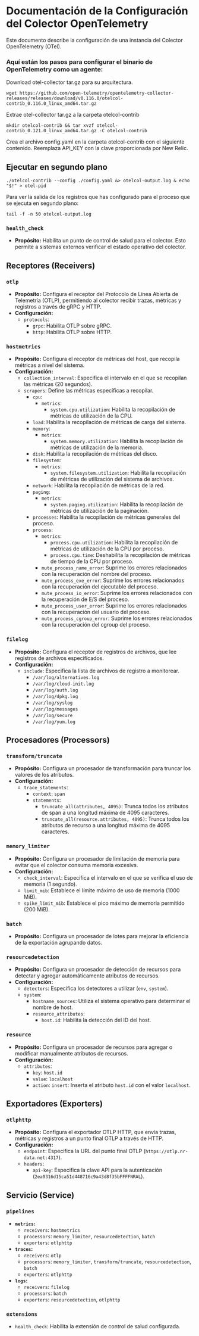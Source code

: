# Documentación de la Configuración del Colector OpenTelemetry

Este documento describe la configuración de una instancia del Colector OpenTelemetry (OTel).


### Aquí están los pasos para configurar el binario de OpenTelemetry como un agente:

Download otel-collector tar.gz para su arquitectura.

```
wget https://github.com/open-telemetry/opentelemetry-collector-releases/releases/download/v0.116.0/otelcol-contrib_0.116.0_linux_amd64.tar.gz
```

Extrae otel-collector tar.gz a la carpeta otelcol-contrib

```
mkdir otelcol-contrib && tar xvzf otelcol-contrib_0.121.0_linux_amd64.tar.gz -C otelcol-contrib
```

Crea el archivo config.yaml en la carpeta otelcol-contrib con el siguiente contenido. Reemplaza API_KEY con la clave proporcionada por New Relic.

## Ejecutar en segundo plano

```
./otelcol-contrib --config ./config.yaml &> otelcol-output.log & echo "$!" > otel-pid
```

Para ver la salida de los registros que has configurado para el proceso que se ejecuta en segundo plano:

```
tail -f -n 50 otelcol-output.log
```


### `health_check`

-   **Propósito:** Habilita un punto de control de salud para el colector. Esto permite a sistemas externos verificar el estado operativo del colector.

## Receptores (Receivers)

### `otlp`

-   **Propósito:** Configura el receptor del Protocolo de Línea Abierta de Telemetría (OTLP), permitiendo al colector recibir trazas, métricas y registros a través de gRPC y HTTP.
-   **Configuración:**
    -   `protocols`:
        -   `grpc`: Habilita OTLP sobre gRPC.
        -   `http`: Habilita OTLP sobre HTTP.

### `hostmetrics`

-   **Propósito:** Configura el receptor de métricas del host, que recopila métricas a nivel del sistema.
-   **Configuración:**
    -   `collection_interval`: Especifica el intervalo en el que se recopilan las métricas (20 segundos).
    -   `scrapers`: Define las métricas específicas a recopilar.
        -   `cpu`:
            -   `metrics`:
                -   `system.cpu.utilization`: Habilita la recopilación de métricas de utilización de la CPU.
        -   `load`: Habilita la recopilación de métricas de carga del sistema.
        -   `memory`:
            -   `metrics`:
                -   `system.memory.utilization`: Habilita la recopilación de métricas de utilización de la memoria.
        -   `disk`: Habilita la recopilación de métricas del disco.
        -   `filesystem`:
            -   `metrics`:
                -   `system.filesystem.utilization`: Habilita la recopilación de métricas de utilización del sistema de archivos.
        -   `network`: Habilita la recopilación de métricas de la red.
        -   `paging`:
            -   `metrics`:
                -   `system.paging.utilization`: Habilita la recopilación de métricas de utilización de la paginación.
        -   `processes`: Habilita la recopilación de métricas generales del proceso.
        -   `process`:
            -   `metrics`:
                -   `process.cpu.utilization`: Habilita la recopilación de métricas de utilización de la CPU por proceso.
                -   `process.cpu.time`: Deshabilita la recopilación de métricas de tiempo de la CPU por proceso.
            -   `mute_process_name_error`: Suprime los errores relacionados con la recuperación del nombre del proceso.
            -   `mute_process_exe_error`: Suprime los errores relacionados con la recuperación del ejecutable del proceso.
            -   `mute_process_io_error`: Suprime los errores relacionados con la recuperación de E/S del proceso.
            -   `mute_process_user_error`: Suprime los errores relacionados con la recuperación del usuario del proceso.
            -   `mute_process_cgroup_error`: Suprime los errores relacionados con la recuperación del cgroup del proceso.

### `filelog`

-   **Propósito:** Configura el receptor de registros de archivos, que lee registros de archivos especificados.
-   **Configuración:**
    -   `include`: Especifica la lista de archivos de registro a monitorear.
        -   `/var/log/alternatives.log`
        -   `/var/log/cloud-init.log`
        -   `/var/log/auth.log`
        -   `/var/log/dpkg.log`
        -   `/var/log/syslog`
        -   `/var/log/messages`
        -   `/var/log/secure`
        -   `/var/log/yum.log`

## Procesadores (Processors)

### `transform/truncate`

-   **Propósito:** Configura un procesador de transformación para truncar los valores de los atributos.
-   **Configuración:**
    -   `trace_statements`:
        -   `context`: `span`
        -   `statements`:
            -   `truncate_all(attributes, 4095)`: Trunca todos los atributos de span a una longitud máxima de 4095 caracteres.
            -   `truncate_all(resource.attributes, 4095)`: Trunca todos los atributos de recurso a una longitud máxima de 4095 caracteres.

### `memory_limiter`

-   **Propósito:** Configura un procesador de limitación de memoria para evitar que el colector consuma memoria excesiva.
-   **Configuración:**
    -   `check_interval`: Especifica el intervalo en el que se verifica el uso de memoria (1 segundo).
    -   `limit_mib`: Establece el límite máximo de uso de memoria (1000 MiB).
    -   `spike_limit_mib`: Establece el pico máximo de memoria permitido (200 MiB).

### `batch`

-   **Propósito:** Configura un procesador de lotes para mejorar la eficiencia de la exportación agrupando datos.

### `resourcedetection`

-   **Propósito:** Configura un procesador de detección de recursos para detectar y agregar automáticamente atributos de recursos.
-   **Configuración:**
    -   `detectors`: Especifica los detectores a utilizar (`env`, `system`).
    -   `system`:
        -   `hostname_sources`: Utiliza el sistema operativo para determinar el nombre de host.
        -   `resource_attributes`:
            -   `host.id`: Habilita la detección del ID del host.

### `resource`

-   **Propósito:** Configura un procesador de recursos para agregar o modificar manualmente atributos de recursos.
-   **Configuración:**
    -   `attributes`:
        -   `key`: `host.id`
        -   `value`: `localhost`
        -   `action`: `insert`: Inserta el atributo `host.id` con el valor `localhost`.

## Exportadores (Exporters)

### `otlphttp`

-   **Propósito:** Configura el exportador OTLP HTTP, que envía trazas, métricas y registros a un punto final OTLP a través de HTTP.
-   **Configuración:**
    -   `endpoint`: Especifica la URL del punto final OTLP (`https://otlp.nr-data.net:4317`).
    -   `headers`:
        -   `api-key`: Especifica la clave API para la autenticación (`2ea0316d15ca51d448716c9a43d8f35bFFFFNRAL`).

## Servicio (Service)

### `pipelines`

-   **`metrics`:**
    -   `receivers`: `hostmetrics`
    -   `processors`: `memory_limiter`, `resourcedetection`, `batch`
    -   `exporters`: `otlphttp`
-   **`traces`:**
    -   `receivers`: `otlp`
    -   `processors`: `memory_limiter`, `transform/truncate`, `resourcedetection`, `batch`
    -   `exporters`: `otlphttp`
-   **`logs`:**
    -   `receivers`: `filelog`
    -   `processors`: `batch`
    -   `exporters`: `resourcedetection`, `otlphttp`

### `extensions`

-   `health_check`: Habilita la extensión de control de salud configurada.
